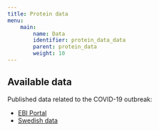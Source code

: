 ```yaml
---
title: Protein data
menu:
    main:
        name: Data
        identifier: protein_data_data
        parent: protein_data
        weight: 10
---
```


## Available data

Published data related to the COVID-19 outbreak:
* [EBI Portal](https://www.covid19dataportal.org/sequences)
* [Swedish data](swedish_data)
